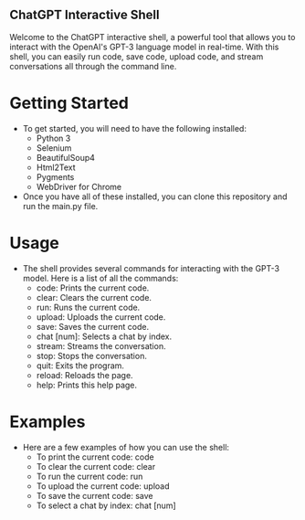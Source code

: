 ## ChatGPT Interactive Shell
Welcome to the ChatGPT interactive shell, a powerful tool that allows you to interact with the OpenAI's GPT-3 language model in real-time. With this shell, you can easily run code, save code, upload code, and stream conversations all through the command line.

# Getting Started
- To get started, you will need to have the following installed:
    - Python 3
    - Selenium
    - BeautifulSoup4
    - Html2Text
    - Pygments
    - WebDriver for Chrome
- Once you have all of these installed, you can clone this repository and run the main.py file.

# Usage
- The shell provides several commands for interacting with the GPT-3 model. Here is a list of all the commands:
    - code: Prints the current code.
    - clear: Clears the current code.
    - run: Runs the current code.
    - upload: Uploads the current code.
    - save: Saves the current code.
    - chat [num]: Selects a chat by index.
    - stream: Streams the conversation.
    - stop: Stops the conversation.
    - quit: Exits the program.
    - reload: Reloads the page.
    - help: Prints this help page.

# Examples
- Here are a few examples of how you can use the shell:
    - To print the current code: code
    - To clear the current code: clear
    - To run the current code: run
    - To upload the current code: upload
    - To save the current code: save
    - To select a chat by index: chat [num]
